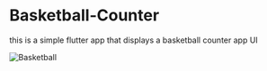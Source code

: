 # Basketball-Counter
this is a simple flutter app that displays a basketball counter app UI 

![Basketball](https://github.com/Yousef-Al-Zeer/Basketball-Counter/assets/168348667/8e7c3328-8cf2-40b1-9f06-baadfaea6529)

